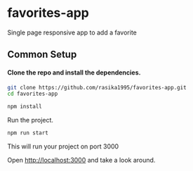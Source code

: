 # favorites-app

Single page responsive app to add a favorite

## Common Setup

#### Clone the repo and install the dependencies.

```bash
git clone https://github.com/rasika1995/favorites-app.git
cd favorites-app
```

```bash
npm install
```

Run the project.

```bash
npm run start
```

This will run your project on port 3000

Open [http://localhost:3000](http://localhost:3000) and take a look around.

